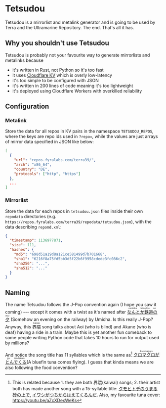# Tetsudou

Tetsudou is a mirrorlist and metalink generator and is going to be used by Terra and the
Ultramarine Repository. The end. That's all it has.

## Why you shouldn't use Tetsudou

Tetsudou is probably not your favourite way to generate mirrorlists and metalinks because

- it's written in Rust, not Python so it's too fast
- it uses [Cloudflare KV] which is overly low-latency
- it's too simple to be configured with JSON
- it's written in 200 lines of code meaning it's too lightweight
- it's deployed using Cloudflare Workers with overkilled reliability

## Configuration

### Metalink

Store the data for all repos in KV pairs in the namespace `TETSUDOU_REPOS`, where the keys are repo
ids used in `?repo=`, while the values are just arrays of mirror data specified in JSON like below:

```json
[
  {
    "url": "repos.fyralabs.com/terra39/",
    "arch": "x86_64",
    "country": "DE",
    "protocols": ["http", "https"]
  },
  ...
]
```

### Mirrorlist

Store the data for each repos in `tetsudou.json` files inside their own `repodata` directories (e.g.
`https://repos.fyralabs.com/terra39/repodata/tetsudou.json`), with the data describing `repomd.xml`:

```json
{
  "timestamp": 1136977871,
  "size": 111,
  "hashes": {
    "md5": "698d51a19d8a121ce581499d7b701668",
    "sha1": "6216f8a75fd5bb3d5f22b6f9958cdede3fc086c2",
    "sha256": "...",
    "sha512": "..."
  }
}
```

## Naming

The name Tetsudou follows the J-Pop convention again (I hope you saw it coming) --- except it comes
with a twist as it's named after
<ruby>[なんとか鉄道の夕]<rt>nantoka tetsudou no yuu</rt></ruby> (Somehow an evening on the railway)
by Umicha. Is this really J-Pop? Anyway, this <ruby>界隈<rt>kaiwai</rt></ruby> song talks about Aoi
(who is blind) and Akane (who is deaf) having a ride in a train. Maybe this is yet another fun
comeback to some people writing Python code that takes 10 hours to run for output used by millions?

And notice the song title has 11 syllables which is the same as[^1]
<ruby>[クロマグロがとんでくる]<rt>kuromaguro ga tondekuru</rt></ruby>(A bluefin tuna comes flying).
I guess that kinda means we are also following the food convention?

[^1]:
    This is related because 1. they are both 界隈(kaiwai) songs; 2. their artist both has made
    another song with a 15-syllable title:
    [クモヒトデのうまる砂の上で], [イワシがつちからはえてくるんだ].
    Also, my favourite tuna cover: https://youtu.be/aZcXDexWeKs

[Cloudflare KV]: https://developers.cloudflare.com/kv/learning/how-kv-works/
[なんとか鉄道の夕]: https://youtu.be/FfqFKR23K7M
[クモヒトデのうまる砂の上で]: https://youtu.be/dPQRX8V0QvQ
[クロマグロがとんでくる]: https://youtu.be/ceyr4ezheOg
[イワシがつちからはえてくるんだ]: https://youtu.be/dr1_LWqSoeY
